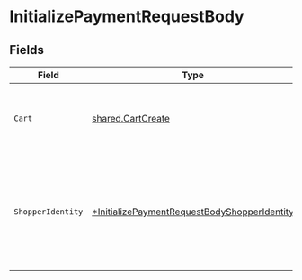 # InitializePaymentRequestBody


## Fields

| Field                                                                                                                  | Type                                                                                                                   | Required                                                                                                               | Description                                                                                                            |
| ---------------------------------------------------------------------------------------------------------------------- | ---------------------------------------------------------------------------------------------------------------------- | ---------------------------------------------------------------------------------------------------------------------- | ---------------------------------------------------------------------------------------------------------------------- |
| `Cart`                                                                                                                 | [shared.CartCreate](../../models/shared/cartcreate.md)                                                                 | :heavy_check_mark:                                                                                                     | The details of the cart being purchased with this payment.                                                             |
| `ShopperIdentity`                                                                                                      | [*InitializePaymentRequestBodyShopperIdentity](../../models/operations/initializepaymentrequestbodyshopperidentity.md) | :heavy_minus_sign:                                                                                                     | Identification information for the Shopper. This is only required when creating a new Bolt account.                    |